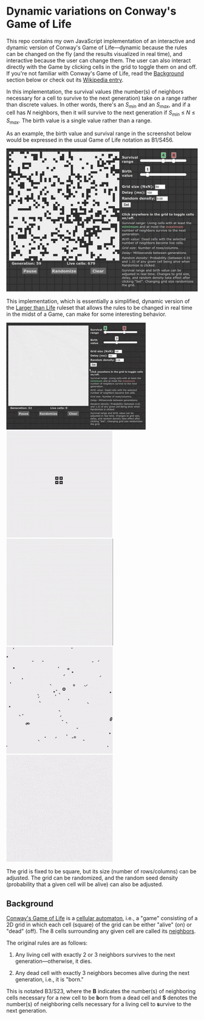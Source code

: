 # Dynamic variations on Conway's Game of Life

This repo contains my own JavaScript implementation of an interactive and
dynamic version of Conway's Game of Life—dynamic because the rules can be
changed on the fly (and the results visualized in real time), and interactive
because the user can change them. The user can also interact directly with the
Game by clicking cells in the grid to toggle them on and off. If you're not
familiar with Conway's Game of Life, read the [Background](#background) section
below or check out its 
[Wikipedia entry](https://en.wikipedia.org/wiki/Conway%27s_Game_of_Life).

In this implementation, the survival values (the number(s) of neighbors
necessary for a cell to survive to the next generation) take on a range rather
than discrete values. In other words, there's an *S<sub>min</sub>* and an
*S<sub>max</sub>*, and if a cell has *N* neighbors, then it will
survive to the next generation if *S<sub>min</sub>* ≤ *N* ≤ *S<sub>max</sub>*.
The birth value is a single value rather than a range.

As an example, the birth value and survival range in the screenshot below would
be expressed in the usual Game of Life notation as B1/S456.

![B1S456](img/B1S456.jpg)

This implementation, which is essentially a simplified, dynamic version of the
[Larger than Life](http://www.conwaylife.com/wiki/Larger_than_Life) ruleset 
that allows the rules to be changed in real time in the midst of a Game, can make
for some interesting behavior.

<img src="img/random_whole.gif"><br>
<img src="img/B1S67.gif">&nbsp;&nbsp;&nbsp;&nbsp; 
<img src="img/random.gif"><br>
<img src="img/B3S14.gif">&nbsp;&nbsp;&nbsp;&nbsp; 
<img src="img/B0S58.gif">

The grid is fixed to be square, but its size (number of rows/columns) can be
adjusted. The grid can be randomized, and the random seed density (probability
that a given cell will be alive) can also be adjusted.

## Background

[Conway's Game of Life](https://en.wikipedia.org/wiki/Conway%27s_Game_of_Life)
is a [cellular automaton](https://en.wikipedia.org/wiki/Cellular_automaton),
i.e., a "game" consisting of a 2D grid in which each cell (square) of the grid
can be either "alive" (on) or "dead" (off). The 8 cells surrounding any given
cell are called its [neighbors](https://en.wikipedia.org/wiki/Moore_neighborhood).

The original rules are as follows:

1) Any living cell with exactly 2 or 3 neighbors survives to the next
generation—otherwise, it dies.

2) Any dead cell with exactly 3 neighbors becomes alive during the next
generation, i.e., it is "born."

This is notated B3/S23, where the **B** indicates the number(s) of neighboring
cells necessary for a new cell to be **b**orn from a dead cell and **S** denotes 
the number(s) of neighboring cells necessary for a living cell to **s**urvive
to the next generation.
